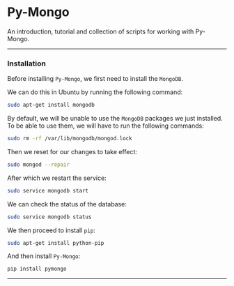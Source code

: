 # Py-Mongo


An introduction, tutorial and collection of scripts for working with Py-Mongo.

*** 

###  Installation

Before installing `Py-Mongo`, we first need to install the `MongoDB`.

We can do this in Ubuntu by running the following command:

```bash
sudo apt-get install mongodb
```
By default, we will be unable to use the `MongoDB` packages we just installed. To be able to use them, we will have to run the following commands:

```bash
sudo rm -rf /var/lib/mongodb/mongod.lock
```

Then we reset for our changes to take effect:
```bash
sudo mongod --repair
```

After which we restart the service:
```bash
sudo service mongodb start
```

We can check the status of the database:
```bash
sudo service mongodb status
```

We then proceed to install `pip`:
```bash
sudo apt-get install python-pip
```

And then install `Py-Mongo`:

```bash
pip install pymongo
```

***
